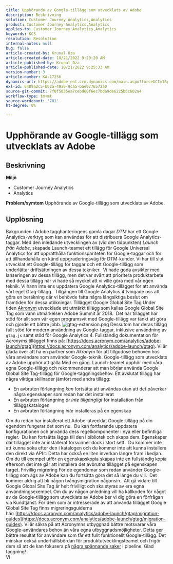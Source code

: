 ```yaml
---
title: Upphörande av Google-tillägg som utvecklats av Adobe
description: Beskrivning
solution: Customer Journey Analytics,Analytics
product: Customer Journey Analytics,Analytics
applies-to: Customer Journey Analytics,Analytics
keywords: KCS
resolution: Resolution
internal-notes: null
bug: false
article-created-by: Krunal Oza
article-created-date: 10/21/2022 9:20:20 AM
article-published-by: Krunal Oza
article-published-date: 10/21/2022 9:25:33 AM
version-number: 3
article-number: KA-17256
dynamics-url: https://adobe-ent.crm.dynamics.com/main.aspx?forceUCI=1&pagetype=entityrecord&etn=knowledgearticle&id=98c25394-2151-ed11-bba2-0022480867fb
exl-id: 6409a2c5-b02a-49a6-9ca5-bae0776572a0
source-git-commit: 7f0f5035ea7cebd60f6ec7bda9de6225b6c602a4
workflow-type: tm+mt
source-wordcount: '701'
ht-degree: 0%

---
```


# Upphörande av Google-tillägg som utvecklats av Adobe

## Beskrivning

<b>Miljö</b>
- Customer Journey Analytics
- Analytics 



<b>Problem/symtom</b>
Upphörande av Google-tillägg som utvecklats av Adobe.


## Upplösning

Bakgrunden i Adobe tagghanteringens gamla dagar *DTM* har ett Google Analytics-verktyg som kan användas för att distribuera Google Analytics-taggar.
Med den inledande utvecklingen av (vid den tidpunkten) *Launch från Adobe*, skapade Launch-teamet ett tillägg för Google Universal Analytics för att upprätthålla funktionspariteten för Google-taggar och för att tillhandahålla en känd uppgraderingsväg för DTM-kunder.
Vi har till slut utvecklat ett Google-tillägg för taggar och ett Google-tillägg som underlättar driftsättningen av dessa tekniker.  Vi hade goda avsikter med lanseringen av dessa tillägg, men det var svårt att prioritera produktarbete med dessa tillägg när vi hade så mycket att vi ville göra med vår egen teknik. Vi hann inte ens uppdatera Google Analytics-tillägget för att använda vårt eget Gtag-tillägg. 
Tillgången till Google Analytics 4 tvingade oss att göra en beräkning där vi behövde fatta några långsiktiga beslut om framtiden för dessa utökningar.
Tillägget Google Global Site Tag Under tiden [Akronym](https://www.acronym.com/) utvecklade ett utmärkt tillägg som kallas Google Global Site Tag som vann utmärkelsen Adobe Summit år 2018.  Det här tillägget har stöd för allt som vår egen programsvit med Google-tillägg var tänkt att göra och gjorde ett bättre jobb.
![gtag-extension.png](https://experienceleaguecommunities.adobe.com/t5/image/serverpage/image-id/32446iD3F68A3559E15F49/image-size/large?v=v2&amp;amp;px=999 "gtag-extension.png")
Dessutom har deras tillägg fullt stöd för modern användning av Google-taggar, inklusive användning av `gtag.js` samt stöd för Google Analytics 4.
Fullständig dokumentation för *Acronyms* tillägget finns på: [https://docs.acronym.com/analytics/adobe-launch/gtag](https://docs.acronym.com/analytics/adobe-launch/gtag).
Vi är glada över att ha en partner som *Akronym* för att tillgodose behoven hos våra användare som använder Google-teknik.
Google-tillägg som utvecklats av Adobe upphör att gälla Med en gång. Launch-teamet upphör med våra egna Google-tillägg och rekommenderar att man börjar använda Google Global Site Tag-tillägg för Google-taggningsbehov.
Ett avslutat tillägg har några viktiga skillnader jämfört med andra tillägg:
- En avbruten förlängning *kan* fortsätta att användas utan att det påverkar några egenskaper som redan har det installerat
- En avbruten förlängning *är inte tillgängligt* för installation från tilläggskatalogen
- En avbruten förlängning *inte* installeras på en egenskap

Om du redan har installerat ett Adobe-utvecklat Google-tillägg på din egendom fungerar det som nu.  Du kan fortfarande uppdatera konfigurationen och använda dess regelkomponenter i nya eller befintliga regler.  Du kan fortsätta lägga till den i bibliotek och skapa dem.
Egenskaper där tillägget inte är installerat försvinner dock i stort sett.  Du kommer inte att kunna söka efter den i katalogen och du kommer inte att kunna installera den direkt via API:t.
Detta har också en liten inverkan längre fram i kedjan. Om du till exempel utför en egenskapskopia skapas inte en fullständig kopia eftersom det inte går att installera det avbrutna tillägget på egenskapen target.
Frivillig migrering För de egendomar som redan använder Google-tillägg som ägs av Adobe kan du fortsätta göra det så länge du vill.  Det kommer aldrig att bli någon tvångsmigration någonsin.  Att gå vidare till Google Global Site Tag är helt frivilligt och ska styras av era egna användningsexempel.
Om du av någon anledning vill ha källkoden för något av de Google-tillägg som utvecklats av Adobe ber vi dig göra en förfrågan via Kundtjänst.
För dem som är intresserade av att använda tillägget Google Global Site Tag finns migreringsguiderna här: [https://docs.acronym.com/analytics/adobe-launch/gtag/migration-guides](https://docs.acronym.com/analytics/adobe-launch/gtag/migration-guides).
Vi är säkra på att Acronymns utbyggnad bättre motsvarar våra Google-användares behov än våra egna utbyggnadsmöjligheter. Detta ger bättre resultat för användare som får ett fullt funktionellt Google-tillägg. Det minskar också underhållsbördan för produktutvecklingsteamet och frigör dem så att de kan fokusera på [några spännande saker](https://experienceleaguecommunities.adobe.com/t5/adobe-experience-platform-launch/data-collection-roadmap/ba-p/401733) i pipeline.
Glad taggning!<br>Vi
